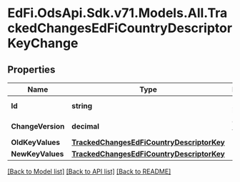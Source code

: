 # EdFi.OdsApi.Sdk.v71.Models.All.TrackedChangesEdFiCountryDescriptorKeyChange

## Properties

Name | Type | Description | Notes
------------ | ------------- | ------------- | -------------
**Id** | **string** | Resource identifier | [optional] 
**ChangeVersion** | **decimal** | Change version | [optional] 
**OldKeyValues** | [**TrackedChangesEdFiCountryDescriptorKey**](TrackedChangesEdFiCountryDescriptorKey.md) |  | [optional] 
**NewKeyValues** | [**TrackedChangesEdFiCountryDescriptorKey**](TrackedChangesEdFiCountryDescriptorKey.md) |  | [optional] 

[[Back to Model list]](../../README.md#documentation-for-models) [[Back to API list]](../../README.md#documentation-for-api-endpoints) [[Back to README]](../../README.md)

